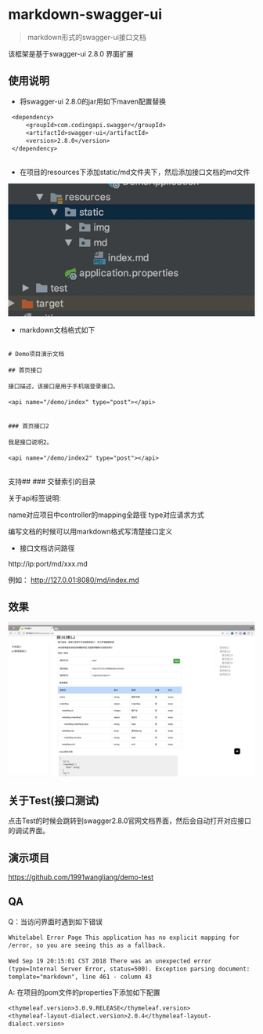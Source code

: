 # markdown-swagger-ui


> markdown形式的swagger-ui接口文档




该框架是基于swagger-ui 2.8.0 界面扩展


## 使用说明


* 将swagger-ui 2.8.0的jar用如下maven配置替换

``` 
 <dependency>
     <groupId>com.codingapi.swagger</groupId>
     <artifactId>swagger-ui</artifactId>
     <version>2.8.0</version>
 </dependency>
 
```

* 在项目的resources下添加static/md文件夹下，然后添加接口文档的md文件

![](picture2.png)


* markdown文档格式如下

```

# Demo项目演示文档

## 首页接口

接口描述，该接口是用于手机端登录接口。 

<api name="/demo/index" type="post"></api>


### 首页接口2

我是接口说明2。 

<api name="/demo/index2" type="post"></api>


```

支持## ### 交替索引的目录

关于api标签说明:

name对应项目中controller的mapping全路径
type对应请求方式   

编写文档的时候可以用markdown格式写清楚接口定义


* 接口文档访问路径

http://ip:port/md/xxx.md   

例如：
http://127.0.01:8080/md/index.md



## 效果

![](picture1.png)

## 关于Test(接口测试)

点击Test的时候会跳转到swagger2.8.0官网文档界面，然后会自动打开对应接口的调试界面。

## 演示项目

https://github.com/1991wangliang/demo-test


## QA

Q：当访问界面时遇到如下错误


```
Whitelabel Error Page This application has no explicit mapping for /error, so you are seeing this as a fallback.

Wed Sep 19 20:15:01 CST 2018 There was an unexpected error (type=Internal Server Error, status=500). Exception parsing document: template="markdown", line 461 - column 43
```

A: 在项目的pom文件的properties下添加如下配置

```
<thymeleaf.version>3.0.9.RELEASE</thymeleaf.version>
<thymeleaf-layout-dialect.version>2.0.4</thymeleaf-layout-dialect.version>
```


